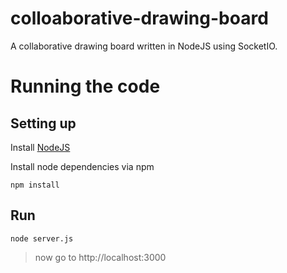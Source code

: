 colloaborative-drawing-board
========

A collaborative drawing board written in NodeJS using SocketIO.

Running the code
========

Setting up
------
Install [NodeJS](https://nodejs.org/)

Install node dependencies via npm

```
npm install
```

Run
------
```
node server.js
```

> now go to http://localhost:3000